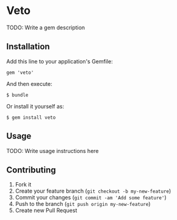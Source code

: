 # Veto

TODO: Write a gem description

## Installation

Add this line to your application's Gemfile:

    gem 'veto'

And then execute:

    $ bundle

Or install it yourself as:

    $ gem install veto

## Usage

TODO: Write usage instructions here

## Contributing

1. Fork it
2. Create your feature branch (`git checkout -b my-new-feature`)
3. Commit your changes (`git commit -am 'Add some feature'`)
4. Push to the branch (`git push origin my-new-feature`)
5. Create new Pull Request
